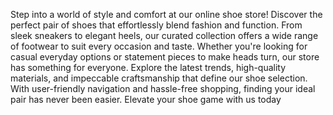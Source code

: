 Step into a world of style and comfort at our online shoe store! Discover the perfect pair of shoes that effortlessly blend fashion and function. From sleek sneakers to elegant heels, our curated collection offers a wide range of footwear to suit every occasion and taste. Whether you're looking for casual everyday options or statement pieces to make heads turn, our store has something for everyone. Explore the latest trends, high-quality materials, and impeccable craftsmanship that define our shoe selection. With user-friendly navigation and hassle-free shopping, finding your ideal pair has never been easier. Elevate your shoe game with us today
